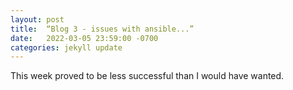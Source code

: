 ```yaml
---
layout: post
title:  “Blog 3 - issues with ansible...”
date:   2022-03-05 23:59:00 -0700
categories: jekyll update
---
```

This week proved to be less successful than I would have wanted.